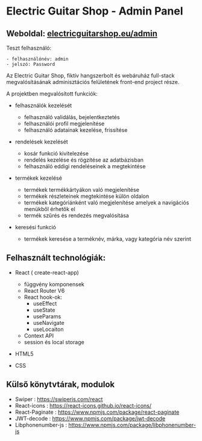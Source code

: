 # Electric Guitar Shop - Admin Panel
 
## Weboldal: [electricguitarshop.eu/admin](https://thomas-horvath.github.io/EGS_Admin_Panel)


Teszt felhasználó:

    - felhasználónév: admin
    - jelszó: Password

 Az Electric Guitar Shop, fiktív hangszerbolt és webáruház full-stack megvalósításának adminisztációs felületének front-end project része. 
 
 
 A projektben megvalósított funkciók: 
 - felhasználók kezelését
    - felhasználó validálás, bejelentkeztetés
    - felhasználói profil megjelenítése
    - felhasználó adatainak kezelése, frissítése

 - rendelések kezelését
    - kosár funkció kivitelezése
    - rendelés kezelése és rögzítése az adatbázisban
    - felhasználó eddigi rendeléseinek a megtekintése

 - termékek kezelésé
    - termékek termékkártyákon való megjelenítése
    - termékek részleteinek megtekintése külön oldalon
    - termékek kategóriánként való megjelenítése amelyek a navigációs menükből érhetők el
    - termék szűrés és rendezés megvalósítása
    
- keresési funkció 
    - termékek keresése a terméknév, márka, vagy kategória név szerint


## Felhasznált technológiák:
 
 - React ( create-react-app)
    - függvény komponensek 
    - React Router V6
    - React hook-ok:
        - useEffect
        - useState
        - useParams
        - useNavigate
        - useLocaiton
    - Context API
    - session és local storage

 - HTML5 
 - CSS 


## Külső könytvtárak, modulok
- Swiper : https://swiperjs.com/react
- React-icons : https://react-icons.github.io/react-icons/
- React-Paginate : https://www.npmjs.com/package/react-paginate
- JWT-decode : https://www.npmjs.com/package/jwt-decode
- Libphonenumber-js : https://www.npmjs.com/package/libphonenumber-js